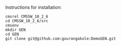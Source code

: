 Instructions for installation:
 ```
 cmsrel CMSSW_10_2_6
 cd CMSSW_10_2_6/src
 cmsenv
 mkdir GEN
 cd GEN
 git clone git@github.com:gourangakole:DemoGEN.git 
 
 
 ```